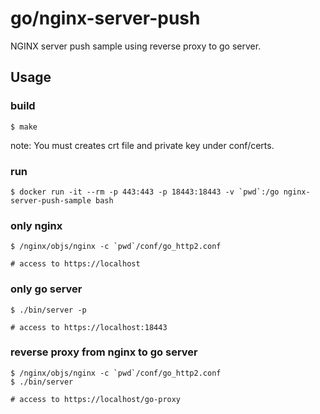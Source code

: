 # go/nginx-server-push

NGINX server push sample using reverse proxy to go server.

## Usage  

### build
```
$ make
```

note: You must creates crt file and private key under conf/certs.

### run
```
$ docker run -it --rm -p 443:443 -p 18443:18443 -v `pwd`:/go nginx-server-push-sample bash
```

### only nginx
```
$ /nginx/objs/nginx -c `pwd`/conf/go_http2.conf

# access to https://localhost
```

### only go server
```
$ ./bin/server -p

# access to https://localhost:18443
```

### reverse proxy from nginx to go server
```
$ /nginx/objs/nginx -c `pwd`/conf/go_http2.conf
$ ./bin/server

# access to https://localhost/go-proxy
```

